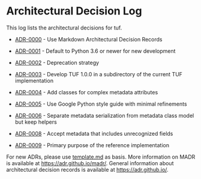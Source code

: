 # Architectural Decision Log

This log lists the architectural decisions for tuf.

<!-- adrlog -- Regenerate the content by using "adr-log -i". You can install it via "npm install -g adr-log" -->

- [ADR-0000](0000-use-markdown-architectural-decision-records.md) - Use Markdown Architectural Decision Records
- [ADR-0001](0001-python-version-3-6-plus.md) - Default to Python 3.6 or newer for new development
- [ADR-0002](0002-pre-1-0-deprecation-strategy.md) - Deprecation strategy
- [ADR-0003](0003-where-to-develop-TUF-1-0-0.md) - Develop TUF 1.0.0 in a subdirectory of the current TUF implementation
- [ADR-0004](0004-extent-of-OOP-in-metadata-model.md) - Add classes for complex metadata attributes
- [ADR-0005](0005-use-google-python-style-guide.md) - Use Google Python style guide with minimal refinements
- [ADR-0006](0006-where-to-implemenent-model-serialization.md) - Separate metadata serialization from metadata class model but keep helpers

- [ADR-0008](0008-accept-unrecognised-fields.md) - Accept metadata that includes unrecognized fields
- [ADR-0009](0009-what-is-a-reference-implementation.md) - Primary purpose of the reference implementation

<!-- adrlogstop -->

For new ADRs, please use [template.md](template.md) as basis.
More information on MADR is available at <https://adr.github.io/madr/>.
General information about architectural decision records is available at <https://adr.github.io/>.
